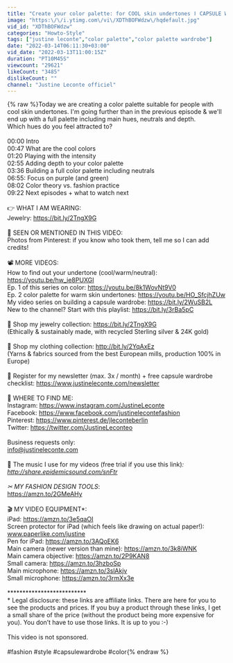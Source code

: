 ```yaml
---
title: "Create your color palette: for COOL skin undertones ǀ CAPSULE WARDROBE GUIDE"
image: "https:\/\/i.ytimg.com\/vi\/XDThBOFWdzw\/hqdefault.jpg"
vid_id: "XDThBOFWdzw"
categories: "Howto-Style"
tags: ["justine leconte","color palette","color palette wardrobe"]
date: "2022-03-14T06:11:30+03:00"
vid_date: "2022-03-13T11:00:15Z"
duration: "PT10M45S"
viewcount: "29621"
likeCount: "3485"
dislikeCount: ""
channel: "Justine Leconte officiel"
---
```

{% raw %}Today we are creating a color palette suitable for people with cool skin undertones. I'm going further than in the previous episode &amp; we'll end up with a full palette including main hues, neutrals and depth. <br />Which hues do you feel attracted to? <br /><br />00:00 Intro<br />00:47 What are the cool colors<br />01:20 Playing with the intensity<br />02:55 Adding depth to your color palette<br />03:36 Building a full color palette including neutrals<br />06:55: Focus on purple (and green)<br />08:02 Color theory vs. fashion practice<br />09:22 Next episodes + what to watch next<br /><br />👉 WHAT I AM WEARING:  <br />Jewelry: <a rel="nofollow" target="blank" href="https://bit.ly/2TngX9G">https://bit.ly/2TngX9G</a><br /><br />👀 SEEN OR MENTIONED IN THIS VIDEO:  <br />Photos from Pinterest: if you know who took them, tell me so I can add credits!<br /><br />📽 MORE VIDEOS: <br />How to find out your undertone (cool/warm/neutral): <a rel="nofollow" target="blank" href="https://youtu.be/hw_ie8PUXGI">https://youtu.be/hw_ie8PUXGI</a><br />Ep. 1 of this series on color: <a rel="nofollow" target="blank" href="https://youtu.be/8k1WovNt9V0">https://youtu.be/8k1WovNt9V0</a><br />Ep. 2 color palette for warm skin undertones: <a rel="nofollow" target="blank" href="https://youtu.be/HO_SfcjhZUw">https://youtu.be/HO_SfcjhZUw</a><br />My video series on building a capsule wardrobe: <a rel="nofollow" target="blank" href="https://bit.ly/2WuSB2L">https://bit.ly/2WuSB2L</a> <br />New to the channel? Start with this playlist: <a rel="nofollow" target="blank" href="https://bit.ly/3rBa5pC">https://bit.ly/3rBa5pC</a> <br /><br />💍 Shop my jewelry collection: <a rel="nofollow" target="blank" href="https://bit.ly/2TngX9G">https://bit.ly/2TngX9G</a><br />(Ethically &amp; sustainably made, with recycled Sterling silver &amp; 24K gold)<br /><br />👗 Shop my clothing collection: <a rel="nofollow" target="blank" href="http://bit.ly/2YqAxEz">http://bit.ly/2YqAxEz</a><br />(Yarns &amp; fabrics sourced from the best European mills, production 100% in Europe)<br /><br />💌 Register for my newsletter (max. 3x / month) + free capsule wardrobe checklist: <a rel="nofollow" target="blank" href="https://www.justineleconte.com/newsletter">https://www.justineleconte.com/newsletter</a><br /><br />🥰 WHERE TO FIND ME:<br />Instagram: <a rel="nofollow" target="blank" href="https://www.instagram.com/JustineLeconte">https://www.instagram.com/JustineLeconte</a> <br />Facebook: <a rel="nofollow" target="blank" href="https://www.facebook.com/justinelecontefashion">https://www.facebook.com/justinelecontefashion</a> <br />Pinterest: <a rel="nofollow" target="blank" href="https://www.pinterest.de/jleconteberlin">https://www.pinterest.de/jleconteberlin</a>   <br />Twitter: <a rel="nofollow" target="blank" href="https://twitter.com/JustineLeconteo">https://twitter.com/JustineLeconteo</a> <br /><br />Business requests only: <br />info@justineleconte.com <br /><br />🎼 The music I use for my videos (free trial if you use this link)*: <a rel="nofollow" target="blank" href="http://share.epidemicsound.com/snFtr">http://share.epidemicsound.com/snFtr</a> <br /><br />✂ MY FASHION DESIGN TOOLS*: <br /><a rel="nofollow" target="blank" href="https://amzn.to/2GMeAHy">https://amzn.to/2GMeAHy</a> <br /><br />🎬 MY VIDEO EQUIPMENT*: <br />iPad: <a rel="nofollow" target="blank" href="https://amzn.to/3e5qaOI">https://amzn.to/3e5qaOI</a><br />Screen protector for iPad (which feels like drawing on actual paper!): www.paperlike.com/justine  <br />Pen for iPad: <a rel="nofollow" target="blank" href="https://amzn.to/3AQoEK6">https://amzn.to/3AQoEK6</a><br />Main camera (newer version than mine): <a rel="nofollow" target="blank" href="https://amzn.to/3k8iWNK">https://amzn.to/3k8iWNK</a><br />Main camera objective: <a rel="nofollow" target="blank" href="https://amzn.to/2P9KAN8">https://amzn.to/2P9KAN8</a><br />Small camera: <a rel="nofollow" target="blank" href="https://amzn.to/3hzboSp">https://amzn.to/3hzboSp</a><br />Main microphone: <a rel="nofollow" target="blank" href="https://amzn.to/3slAkjv">https://amzn.to/3slAkjv</a><br />Small microphone: <a rel="nofollow" target="blank" href="https://amzn.to/3rmXx3e">https://amzn.to/3rmXx3e</a> <br /><br />**************************<br />* Legal disclosure: these links are affiliate links. There are here for you to see the products and prices. If you buy a product through these links, I get a small share of the price (without the product being more expensive for you). You don’t have to use those links. It is up to you :-) <br /><br />This video is not sponsored.<br /><br />#fashion #style #capsulewardrobe #color{% endraw %}
